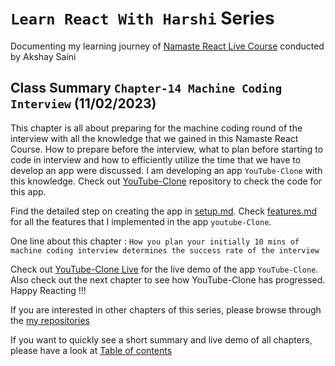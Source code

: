 # `Learn React With Harshi` Series 
   Documenting my learning journey of [Namaste React Live Course](https://learn.namastedev.com/) conducted by Akshay Saini
## Class Summary `Chapter-14 Machine Coding Interview` (11/02/2023)
  
  This chapter is all about preparing for the machine coding round of the interview with all the knowledge that we gained in this Namaste React Course. How to prepare before the interview, what to plan before starting to code in interview and how to efficiently utilize the time that we have to develop an app were discussed. I am developing an app `YouTube-Clone` with this knowledge. Check out [YouTube-Clone](https://github.com/Learn-React-With-Harshi/youtube-clone) repository to check the code for this app.

  Find the detailed step on creating the app in [setup.md](https://github.com/Learn-React-With-Harshi/chapter-14-machine-coding-interview/blob/main/setup.md.md). Check [features.md](https://github.com/chapter-14-machine-coding-interview/blob/main/features.md) for all the features that I implemented in the app `youtube-Clone`.

One line about this chapter : `How you plan your initially 10 mins of machine coding interview determines the success rate of the interview  `

Check out [YouTube-Clone Live](https://learn-react-with-harshi-youtube-clone.netlify.app/) for the live demo of the app `YouTube-Clone`. Also check out the next chapter to see how YouTube-Clone has progressed. Happy Reacting !!!

If you are interested in other chapters of this series, please browse through the [my repositories](https://github.com/orgs/Learn-React-With-Harshi/repositories)

If you want to quickly see a short summary and live demo of all chapters, please have a look at [Table of contents](https://github.com/Learn-React-With-Harshi/table-of-contents)
